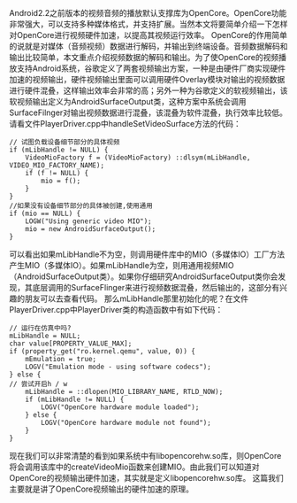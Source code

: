 Android2.2之前版本的视频音频的播放默认支撑库为OpenCore。OpenCore功能非常强大，可以支持多种媒体格式，并支持扩展。当然本文将要简单介绍一下怎样对OpenCore进行视频硬件加速，以提高其视频运行效率。
OpenCore的作用简单的说就是对媒体（音频视频）数据进行解码，并输出到终端设备。音频数据解码和输出比较简单，本文重点介绍视频数据的解码和输出。为了使OpenCore的视频播放支持Android系统，谷歌定义了两套视频输出方案，一种是由硬件厂商实现硬件加速的视频输出，硬件视频输出里面可以调用硬件Overlay模块对输出的视频数据进行硬件混叠，这样输出效率会非常的高；另外一种为谷歌定义的软视频输出，该软视频输出定义为AndroidSurfaceOutput类，这种方案中系统会调用SurfaceFilnger对输出视频数据进行混叠，该混叠为软件混叠，执行效率比较低。请看文件PlayerDriver.cpp中handleSetVideoSurface方法的代码：
```  
// 试图负载设备细节部分的具体视频
if (mLibHandle != NULL) {
	VideoMioFactory f = (VideoMioFactory) ::dlsym(mLibHandle, VIDEO_MIO_FACTORY_NAME);
	if (f != NULL) {
		mio = f();
	}
}
//如果没有设备细节部分的具体被创建,使用通用
if (mio == NULL) {
	LOGW("Using generic video MIO");
	mio = new AndroidSurfaceOutput();
}
```
可以看出如果mLibHandle不为空，则调用硬件库中的MIO（多媒体IO）工厂方法产生MIO（多媒体IO）。如果mLibHandle为空，则用通用视频MIO（AndroidSurfaceOutput类）。如果你仔细研究AndroidSurfaceOutput类你会发现，其底层调用的SurfaceFlinger来进行视频数据混叠，然后输出的，这部分有兴趣的朋友可以去查看代码。
那么mLibHandle那里初始化的呢？在文件PlayerDriver.cpp中PlayerDriver类的构造函数中有如下代码：
```  
// 运行在仿真中吗?
mLibHandle = NULL;
char value[PROPERTY_VALUE_MAX];
if (property_get("ro.kernel.qemu", value, 0)) {
	mEmulation = true;
	LOGV("Emulation mode - using software codecs");
} else {
// 尝试开启h / w
	mLibHandle = ::dlopen(MIO_LIBRARY_NAME, RTLD_NOW);
	if (mLibHandle != NULL) {
		LOGV("OpenCore hardware module loaded");
	} else {
		LOGV("OpenCore hardware module not found");
	}
}
```
现在我们可以非常清楚的看到如果系统中有libopencorehw.so库，则OpenCore将会调用该库中的createVideoMio函数来创建MIO。由此我们可以知道对OpenCore的视频输出硬件加速，其实就是定义libopencorehw.so库。
这篇我们主要就是讲了OpenCore视频输出的硬件加速的原理。